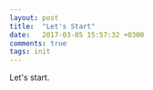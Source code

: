```yaml
---
layout: post
title:  "Let's Start"
date:   2017-03-05 15:57:32 +0300
comments: true
tags: init
---
```


Let's start.
